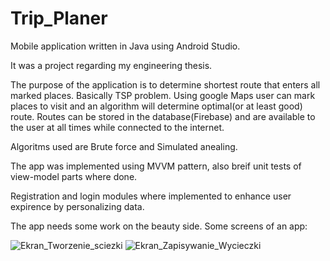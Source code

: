 # Trip_Planer

Mobile application written in Java using Android Studio.

It was a project regarding my engineering thesis. 

The purpose of the application is to determine shortest route that enters all marked places. Basically TSP problem. 
Using google Maps user can mark places to visit and an algorithm will determine optimal(or at least good) route. 
Routes can be stored in the database(Firebase) and are available to the user at all times while connected to the internet.

Algoritms used are Brute force and Simulated anealing.

The app was implemented using MVVM pattern, also breif unit tests of view-model parts where done. 

Registration and login modules where implemented to enhance user expirence by personalizing data.

The app needs some work on the beauty side.
Some screens of an app:

![Ekran_Tworzenie_sciezki](https://user-images.githubusercontent.com/66568537/217912445-8a7e957a-271a-4972-9e16-8e6e64a13041.png)
![Ekran_Zapisywanie_Wycieczki](https://user-images.githubusercontent.com/66568537/217912539-436b5eb7-32e6-4759-949e-461b32761a72.png)
